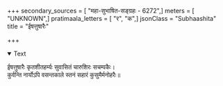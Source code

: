 +++
secondary_sources = [ "महा-सुभाषित-सङ्ग्रहः - 6272",]
meters = [ "UNKNOWN",]
pratimaala_letters = [ "र", "क",]
jsonClass = "Subhaashita"
title = "ईषत्तुषारैः"

+++

<details open><summary>Text</summary>

ईषत्तुषारैः कृतशीतहर्म्यः सुवासितं चारुशिरः सचम्पकैः।  
कुर्वन्ति नार्योऽपि वसन्तकाले स्तनं सहारं कुसुमैर्मनोहरैः॥
</details>
